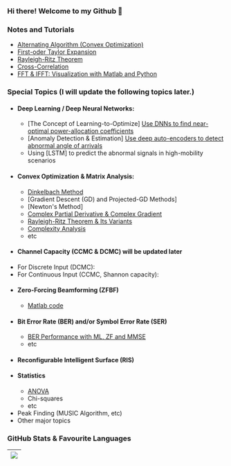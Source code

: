 ### Hi there! Welcome to my Github 👋

<!--
**TiepMH/TiepMH** is a ✨ _special_ ✨ repository because its `README.md` (this file) appears on your GitHub profile.

Here are some ideas to get you started:

- 🔭 I’m currently working on ...
- 🌱 I’m currently learning ...
- 👯 I’m looking to collaborate on ...
- 🤔 I’m looking for help with ...
- 💬 Ask me about ...
- 📫 How to reach me: ...
- 😄 Pronouns: ...
- ⚡ Fun fact: ...
-->

### Notes and Tutorials
  * [Alternating Algorithm (Convex Optimization)](https://github.com/TiepMH/Example__Alternating_Optimization)
  * [First-oder Taylor Expansion](https://github.com/TiepMH/first_order_Taylor_expansion)
  * [Rayleigh-Ritz Theorem](https://github.com/TiepMH/Examples__Rayleigh_Ritz_theorem)
  * [Cross-Correlation](https://github.com/TiepMH/CrossCorrelation)
  * [FFT & IFFT: Visualization with Matlab and Python](https://github.com/TiepMH/FFT_IFFT_in_Matlab_Python/blob/main/FFT_and_IFFT.pdf)

### Special Topics (I will update the following topics later.)
 * #### Deep Learning / Deep Neural Networks:
   - [The Concept of Learning-to-Optimize] [Use DNNs to find near-optimal power-allocation coefficients](https://github.com/TiepMH/tanh_based_Neural_Network)
   - [Anomaly Detection & Estimation] [Use deep auto-encoders to detect abnormal angle of arrivals](https://github.com/TiepMH/AutoEncoder__SpoofingDetection)
   - Using [LSTM] to predict the abnormal signals in high-mobility scenarios
 * #### Convex Optimization & Matrix Analysis:
   - [Dinkelbach Method](https://github.com/TiepMH/Example__Alternating_Optimization)
   - [Gradient Descent (GD) and Projected-GD Methods]
   - [Newton's Method]
   - [Complex Partial Derivative & Complex Gradient](https://github.com/TiepMH/first_order_Taylor_expansion/blob/main/Read%20Me.pdf)
   - [Rayleigh-Ritz Theorem & Its Variants](https://github.com/TiepMH/Examples__Rayleigh_Ritz_theorem)
   - [Complexity Analysis](https://github.com/TiepMH/FLOPS_count/blob/main/READ%20ME.pdf)
   - etc
 * #### Channel Capacity (CCMC & DCMC) will be updated later
  - For Discrete Input (DCMC): 
  - For Continuous Input (CCMC, Shannon capacity): 
 * #### Zero-Forcing Beamforming (ZFBF)
   - [Matlab code](https://github.com/TiepMH/Zero-Forcing-Beamforming)
 * #### Bit Error Rate (BER) and/or Symbol Error Rate (SER)
   - [BER Performance with ML, ZF and MMSE](https://github.com/TiepMH/BPSK_BER)
   - etc
 * #### Reconfigurable Intelligent Surface (RIS)
 * #### Statistics
   - [ANOVA](https://github.com/TiepMH/ANOVA_test/blob/main/ANOVA_test.pdf)
   - Chi-squares
   - etc
 * Peak Finding (MUSIC Algorithm, etc)
 * Other major topics

### GitHub Stats & Favourite Languages

| <a href="https://github.com/tiepmh/github-readme-stats"><img align="center" src="https://github-readme-stats.vercel.app/api/top-langs/?username=tiepmh&layout=compact&theme=buefy&hide_border=true" /></a> |
| ------------- |
